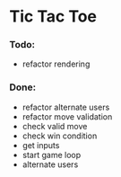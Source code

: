 # Tic Tac Toe

### Todo:
- refactor rendering

### Done:

- refactor alternate users
- refactor move validation
- check valid move
- check win condition
- get inputs
- start game loop
- alternate users